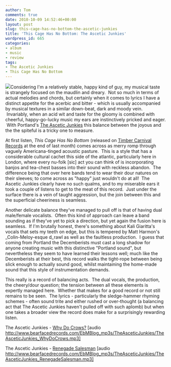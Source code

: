 ```yaml
---
author: Tom
comments: true
date: 2010-10-09 14:52:46+00:00
layout: post
slug: this-cage-has-no-bottom-the-ascetic-junkies
title: 'This Cage Has No Bottom: The Ascetic Junkies'
wordpress_id: 665
categories:
- album
- music
- review
tags: 
- The Ascetic Junkies
- This Cage Has No Bottom
---
```


[![](http://eatenbymonsters.files.wordpress.com/2010/10/theasceticjunkies_thiscage.jpg?w=300)](http://eatenbymonsters.files.wordpress.com/2010/10/theasceticjunkies_thiscage.jpg)Considering I'm a relatively stable, happy kind of guy, my musical taste is strangely focused on the maudlin and dreary.  Not so much in terms of actual melodies and chords, but certainly when it comes to lyrics I have a distinct appetite for the acerbic and bitter - which is usually accompanied by musical textures in a similar down-beat, dark and moody vein.  Invariably, when an acid wit and taste for the gloomy is combined with cheerful, happy-go-lucky music my ears are instinctively pricked and eager.  With Portland's [The Ascetic Junkies](http://www.myspace.com/theasceticjunkies) this balance between the joyous and the the spiteful is a tricky one to measure.

At first listen, _This Cage Has No Bottom_ (released on [Timber Carnival Records](http://timbercarnival.com/main/) at the end of last month) comes across as merry romp through vaguely Americana-tinged acoustic pasture.  This is a style that has a considerable cultural cachet this side of the atlantic, particularly here in London, where every nu-folk [sic] act you can think of is incorporating banjos and tea-chest basses into their sound with reckless abandon.  The difference being that over here bands tend to wear their dour natures on their sleeves; to come across as "happy" just wouldn't do at all!  The Ascetic Junkies clearly have no such qualms, and to my miserable ears it took a couple of listens to get to the meat of this record.  Just under the surface there is a vein of taught aggression, but the join between this and the superficial cheeriness is seamless.

Another delicate balance they've managed to pull off is that of having dual male/female vocalists.  Often this kind of approach can leave a band sounding as if they've yet to pick a direction, but yet again the fusion here is seamless.  If I'm brutally honest, there's something about Kali Giaritta's vocals that sets my teeth on edge, but this is tempered by Matt Harmon's _Colin-Meloy-esque d_rawl as well as the faultless production.  I guess that coming from Portland the Decemberists must cast a long shadow for anyone creating music with this distinctive "Portland sound", but nevertheless they seem to have learned their lessons well; much like the Decemberists at their best, this record walks the tight-rope between being slick enough to actually sound good, whilst maintaining the home-made sound that this style of instrumentation demands.

This really is a record of balancing acts.  The dual vocals, the production, the cheery/dour question; the tension between all these elements is expertly managed here.  Whether that makes for a good record or not still remains to be seen.  The lyrics - particularly the sledge-hammer rhyming schemes - often sound trite and either rushed or over-thought (a balancing act that The Ascetic Junkies haven't pulled off with such aplomb) but when one takes a broader view the record does make for a surprisingly rewarding listen.

The Ascetic Junkies - [Why Do Crows?](http://www.bearfacedrecords.com/EbMBlog_mp3s/TheAsceticJunkies/TheAsceticJunkies_WhyDoCrows.mp3) [audio http://www.bearfacedrecords.com/EbMBlog_mp3s/TheAsceticJunkies/TheAsceticJunkies_WhyDoCrows.mp3]

The Ascetic Junkies - [Renegade Salesman](http://www.bearfacedrecords.com/EbMBlog_mp3s/TheAsceticJunkies/TheAsceticJunkies_RenegadeSalesman.mp3) [audio http://www.bearfacedrecords.com/EbMBlog_mp3s/TheAsceticJunkies/TheAsceticJunkies_RenegadeSalesman.mp3]
